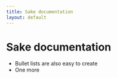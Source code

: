 ```yaml
---
title: Sake documentation
layout: default
---
```


# Sake documentation


* Bullet lists are also easy to create
* One more

